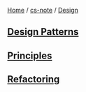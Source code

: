 [Home](https://mengxianbin.github.io) /
[cs-note](https://mengxianbin.github.io/cs-note/content) /
[Design](https://mengxianbin.github.io/cs-note/content/Design)

## [Design Patterns](https://mengxianbin.github.io/cs-note/content/Design/Design%20Patterns/)

## [Principles](https://mengxianbin.github.io/cs-note/content/Design/Principles/)

## [Refactoring](https://mengxianbin.github.io/cs-note/content/Design/Refactoring/)
